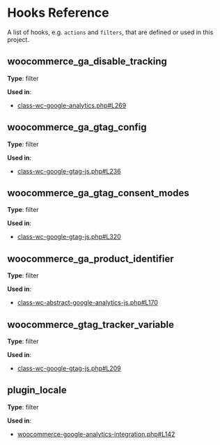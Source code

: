 # Hooks Reference

A list of hooks, e.g. `actions` and `filters`, that are defined or used in this project.

## woocommerce_ga_disable_tracking

**Type**: filter

**Used in**:

- [class-wc-google-analytics.php#L269](https://github.com/woocommerce/woocommerce-google-analytics-integration/blob/bb87d9390f30d3cf16d29595393f4902699704ee/includes/class-wc-google-analytics.php#L269)

## woocommerce_ga_gtag_config

**Type**: filter

**Used in**:

- [class-wc-google-gtag-js.php#L236](https://github.com/woocommerce/woocommerce-google-analytics-integration/blob/bb87d9390f30d3cf16d29595393f4902699704ee/includes/class-wc-google-gtag-js.php#L236)

## woocommerce_ga_gtag_consent_modes

**Type**: filter

**Used in**:

- [class-wc-google-gtag-js.php#L320](https://github.com/woocommerce/woocommerce-google-analytics-integration/blob/bb87d9390f30d3cf16d29595393f4902699704ee/includes/class-wc-google-gtag-js.php#L320)

## woocommerce_ga_product_identifier

**Type**: filter

**Used in**:

- [class-wc-abstract-google-analytics-js.php#L170](https://github.com/woocommerce/woocommerce-google-analytics-integration/blob/bb87d9390f30d3cf16d29595393f4902699704ee/includes/class-wc-abstract-google-analytics-js.php#L170)

## woocommerce_gtag_tracker_variable

**Type**: filter

**Used in**:

- [class-wc-google-gtag-js.php#L209](https://github.com/woocommerce/woocommerce-google-analytics-integration/blob/bb87d9390f30d3cf16d29595393f4902699704ee/includes/class-wc-google-gtag-js.php#L209)

## plugin_locale

**Type**: filter

**Used in**:

- [woocommerce-google-analytics-integration.php#L142](https://github.com/woocommerce/woocommerce-google-analytics-integration/blob/bb87d9390f30d3cf16d29595393f4902699704ee/woocommerce-google-analytics-integration.php#L142)

